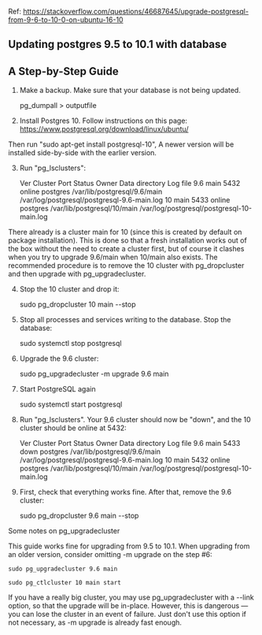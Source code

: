 Ref: https://stackoverflow.com/questions/46687645/upgrade-postgresql-from-9-6-to-10-0-on-ubuntu-16-10

Updating postgres 9.5 to 10.1 with database
-------------------------------------------

A Step-by-Step Guide
--------------------------
1) Make a backup. Make sure that your database is not being updated.

	pg_dumpall > outputfile

2) Install Postgres 10. Follow instructions on this page: 
	https://www.postgresql.org/download/linux/ubuntu/

Then run "sudo apt-get install postgresql-10", A newer version will be installed side-by-side with the earlier version.

3) Run "pg_lsclusters":

	Ver Cluster Port Status Owner    Data directory               Log file
	9.6 main    5432 online postgres /var/lib/postgresql/9.6/main /var/log/postgresql/postgresql-9.6-main.log
	10  main    5433 online postgres /var/lib/postgresql/10/main  /var/log/postgresql/postgresql-10-main.log

There already is a cluster main for 10 (since this is created by default on package installation). This is done so that a fresh installation works out of the box without the need to create a cluster first, but of course it clashes when you try to upgrade 9.6/main when 10/main also exists. The recommended procedure is to remove the 10 cluster with pg_dropcluster and then upgrade with pg_upgradecluster.

4) Stop the 10 cluster and drop it:

	sudo pg_dropcluster 10 main --stop

5) Stop all processes and services writing to the database. Stop the database:

	sudo systemctl stop postgresql 

6) Upgrade the 9.6 cluster:

	sudo pg_upgradecluster -m upgrade 9.6 main

7) Start PostgreSQL again

	sudo systemctl start postgresql

8) Run "pg_lsclusters". Your 9.6 cluster should now be "down", and the 10 cluster should be online at 5432:

	Ver Cluster Port Status Owner    Data directory               Log file
	9.6 main    5433 down   postgres /var/lib/postgresql/9.6/main /var/log/postgresql/postgresql-9.6-main.log
	10  main    5432 online postgres /var/lib/postgresql/10/main  /var/log/postgresql/postgresql-10-main.log

9) First, check that everything works fine. After that, remove the 9.6 cluster:

	sudo pg_dropcluster 9.6 main --stop


Some notes on pg_upgradecluster

This guide works fine for upgrading from 9.5 to 10.1. When upgrading from an older version, 
consider omitting -m upgrade on the step #6:

	sudo pg_upgradecluster 9.6 main

	sudo pg_ctlcluster 10 main start

If you have a really big cluster, you may use pg_upgradecluster with a --link option,
so that the upgrade will be in-place. However, this is dangerous — you can lose the cluster in an event of failure.
Just don't use this option if not necessary, as -m upgrade is already fast enough.
